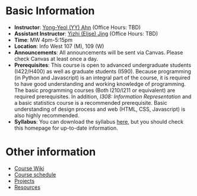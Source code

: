 # Basic Information

- **Instructor**: [Yong-Yeol (YY) Ahn](http://yongyeol.com) (Office Hours: TBD)
- **Assistant Instructor**: [Yizhi (Elise) Jing](http://yzjing.github.io/) (Office Hours: TBD)
- **Time**: MW 4pm-5:15pm
- **Location**: Info West 107 (M), 109 (W)
- **Announcements**: All announcements will be sent via Canvas. Please check Canvas at least once a day. 
- **Prerequisites**: This course is open to advanced undergraduate students (I422/H400) as well as graduate students (I590). Because programming (in Python and Javascript) is an integral part of the course, it is required to have good understanding and working knowledge of programming. The basic programming courses (Both I210/I211 or equivalent) are required prerequisites. In addition, *I308: Information Representation* and a basic statistics course is a recommended prerequisite. Basic understanding of design process and web (HTML, CSS, Javascript) is also highly recommended.
- **Syllabus**: You can download the syllabus [here](http://yongyeol.com/courses/2016F-dviz/syllabus.pdf), but you should check this homepage for up-to-date information. 

# Other information

- [Course Wiki](https://github.com/yy/dviz-course/wiki)
- [Course schedule](https://github.com/yy/dviz-course/wiki/Schedule)
- [Projects](https://github.com/yy/dviz-course/wiki/Projects)
- [Resources](https://github.com/yy/dviz-course/wiki/Resources)
